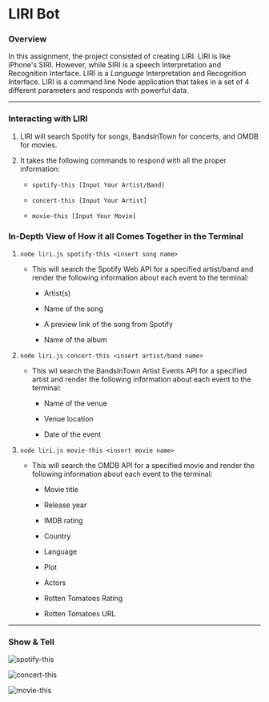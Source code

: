 # LIRI Bot

### **Overview**

In this assignment, the project consisted of creating LIRI. LIRI is like iPhone's SIRI. However, while SIRI is a speech Interpretation and Recognition Interface. LIRI is a _Language_ Interpretation and Recognition Interface. LIRI is a command line Node application that takes in a set of 4 different parameters and responds with powerful data.

- - -

### **Interacting with LIRI** 

1. LIRI will search Spotify for songs, BandsInTown for concerts, and OMDB for movies.

2. It takes the following commands to respond with all the proper information:

    * `spotify-this [Input Your Artist/Band]`

    * `concert-this [Input Your Artist]`

    * `movie-this [Input Your Movie]`

### **In-Depth View of How it all Comes Together in the Terminal**

1. `node liri.js spotify-this <insert song name>`

    * This will search the Spotify Web API for a specified artist/band and render the following information about each event to the terminal:

        * Artist(s)

        * Name of the song

        * A preview link of the song from Spotify

        * Name of the album


2. `node liri.js concert-this <insert artist/band name>`

    * This wil search the BandsInTown Artist Events API for a specified artist and render the following information about each event to the terminal:
        
        * Name of the venue

        * Venue location

        * Date of the event

3. `node liri.js movie-this <insert movie name>`

    * This will search the OMDB API for a specified movie and render the following information about each event to the terminal:

        * Movie title

        * Release year

        * IMDB rating

        * Country

        * Language

        * Plot

        * Actors

        * Rotten Tomatoes Rating

        * Rotten Tomatoes URL

- - - 

### **Show & Tell**

![spotify-this](/images/spotify-this.png)

![concert-this](/images/concert-this.png)

![movie-this](/images/movie-this.png)



